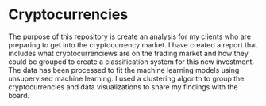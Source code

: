 # Cryptocurrencies

The purpose of this repository is create an analysis for my clients who are preparing to get into the cryptocurrency market. I have created a report that includes what cryptocurrenciews are on the trading market and how they could be grouped to create a classification system for this new investment. The data has been processed to fit the machine learning models using unsupervised machine learning. I used a clustering algorith to group the cryptocurrencies and data visualizations to share my findings with the board. 
